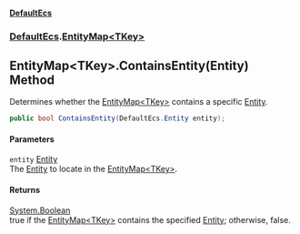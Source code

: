 #### [DefaultEcs](index.md 'index')
### [DefaultEcs](index.md#DefaultEcs 'DefaultEcs').[EntityMap&lt;TKey&gt;](EntityMap_TKey_.md 'DefaultEcs.EntityMap&lt;TKey&gt;')
## EntityMap&lt;TKey&gt;.ContainsEntity(Entity) Method
Determines whether the [EntityMap&lt;TKey&gt;](EntityMap_TKey_.md 'DefaultEcs.EntityMap&lt;TKey&gt;') contains a specific [Entity](Entity.md 'DefaultEcs.Entity').  
```csharp
public bool ContainsEntity(DefaultEcs.Entity entity);
```
#### Parameters
<a name='DefaultEcs_EntityMap_TKey__ContainsEntity(DefaultEcs_Entity)_entity'></a>
`entity` [Entity](Entity.md 'DefaultEcs.Entity')  
The [Entity](Entity.md 'DefaultEcs.Entity') to locate in the [EntityMap&lt;TKey&gt;](EntityMap_TKey_.md 'DefaultEcs.EntityMap&lt;TKey&gt;').
  
#### Returns
[System.Boolean](https://docs.microsoft.com/en-us/dotnet/api/System.Boolean 'System.Boolean')  
true if the [EntityMap&lt;TKey&gt;](EntityMap_TKey_.md 'DefaultEcs.EntityMap&lt;TKey&gt;') contains the specified [Entity](Entity.md 'DefaultEcs.Entity'); otherwise, false.
